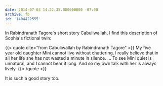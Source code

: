 ```yaml
---
date: 2014-07-03 14:22:35.000000000 -07:00
archive: fb
id: '1404422555'
---
```


In Rabindranath Tagore's short story Cabuliwallah, I find this description of Sophia's fictional twin:

{{< quote cite="from Cabuliwallah by Rabindranath Tagore" >}}
My five year old daughter Mini cannot live without chattering. I really believe that in all her life she has not wasted a minute in silence. … To see Mini quiet is unnatural, and I cannot bear it long. And so my own talk with her is always lively.
{{< /quote >}}

It is such a good story too.

